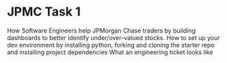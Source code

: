# JPMC Task 1
How Software Engineers help JPMorgan Chase traders by building dashboards to better identify under/over-valued stocks.
How to set up your dev environment by installing python, forking and cloning the starter repo and installing project dependencies
What an engineering ticket looks like
